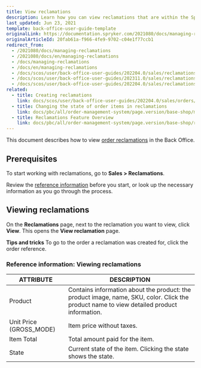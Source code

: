 ```yaml
---
title: View reclamations
description: Learn how you can view reclamations that are within the Spryker Cloud Commerce OS Back Office
last_updated: Jun 23, 2021
template: back-office-user-guide-template
originalLink: https://documentation.spryker.com/2021080/docs/managing-reclamations
originalArticleId: 20fab61a-f966-4fe9-9702-c04e1f77ccb1
redirect_from:
  - /2021080/docs/managing-reclamations
  - /2021080/docs/en/managing-reclamations
  - /docs/managing-reclamations
  - /docs/en/managing-reclamations
  - /docs/scos/user/back-office-user-guides/202204.0/sales/reclamations/managing-reclamations.html
  - /docs/scos/user/back-office-user-guides/202311.0/sales/reclamations/viewing-reclamations.html
  - /docs/scos/user/back-office-user-guides/202204.0/sales/reclamations/viewing-reclamations.html
related:
  - title: Creating reclamations
    link: docs/scos/user/back-office-user-guides/202204.0/sales/orders/creating-reclamations.html
  - title: Changing the state of order items in reclamations
    link: docs/pbc/all/order-management-system/page.version/base-shop/manage-in-the-back-office/reclamations/change-the-state-of-order-items-in-reclamations.html
  - title: Reclamations Feature Overview
    link: docs/pbc/all/order-management-system/page.version/base-shop/reclamations-feature-overview.html
---
```


This document describes how to view [order reclamations](/docs/pbc/all/order-management-system/{{page.version}}/base-shop/reclamations-feature-overview.html) in the Back Office.

## Prerequisites

To start working with reclamations, go to **Sales&nbsp;<span aria-label="and then">></span> Reclamations**.

Review the [reference information](#reference-information-viewing-reclamations) before you start, or look up the necessary information as you go through the process.

## Viewing reclamations

On the **Reclamations** page, next to the reclamation you want to view, click **View**.
    This opens the **View reclamation** page.

**Tips and tricks**
To go to the order a reclamation was created for, click the order reference.

### Reference information: Viewing reclamations

| ATTRIBUTE | DESCRIPTION |
|-|-|
| Product | Contains information about the product: the product image, name, SKU, color. Click the product name to view detailed product information.  |
| Unit Price (GROSS_MODE) | Item price without taxes. |
| Item Total |Total amount paid for the item.|
| State | Current state of the item. Clicking the state shows the state. |
